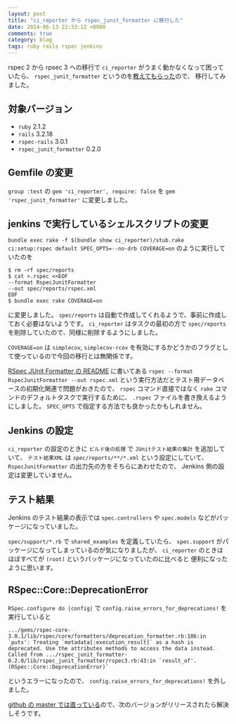 ```yaml
---
layout: post
title: "ci_reporter から rspec_junit_formatter に移行した"
date: 2014-06-13 22:33:12 +0900
comments: true
category: blog
tags: ruby rails rspec jenkins
---
```

rspec 2 から rpsec 3 への移行で `ci_reporter` がうまく動かなくなって困っていたら、
`rspec_junit_formatter` というのを[教えてもらった](https://twitter.com/joker1007/status/477372843601055744)ので、
移行してみました。

<!--more-->

## 対象バージョン

- `ruby` 2.1.2
- `rails` 3.2.18
- `rspec-rails` 3.0.1
- `rspec_junit_formatter` 0.2.0

## Gemfile の変更

`group :test` の `gem 'ci_reporter', require: false` を `gem 'rspec_junit_formatter'` に変更しました。

## jenkins で実行しているシェルスクリプトの変更

`bundle exec rake -f $(bundle show ci_reporter)/stub.rake ci:setup:rspec default SPEC_OPTS=--no-drb COVERAGE=on`
のように実行していたのを

```console
$ rm -rf spec/reports
$ cat >.rspec <<EOF
--format RspecJunitFormatter
--out spec/reports/rspec.xml
EOF
$ bundle exec rake COVERAGE=on
```

に変更しました。
`spec/reports` は自動で作成してくれるようで、事前に作成しておく必要はないようです。
`ci_reporter` はタスクの最初の方で `spec/reports` を削除していたので、同様に削除するようにしました。

`COVERAGE=on` は `simplecov`, `simplecov-rcov` を有効にするかどうかのフラグとして使っているので今回の移行とは無関係です。

[RSpec JUnit Formatter の README](https://github.com/sj26/rspec_junit_formatter) に書いてある
`rspec --format RspecJunitFormatter --out rspec.xml`
という実行方法だとテスト用データベースの初期化関連で問題がおきたので、
`rspec` コマンド直接ではなく `rake` コマンドのデフォルトタスクで実行するために、
`.rspec` ファイルを書き換えるようにしました。
`SPEC_OPTS` で指定する方法でも良かったかもしれません。

## Jenkins の設定

`ci_reporter` の設定のときに
`ビルド後の処理` で `JUnitテスト結果の集計` を追加していて、
`テスト結果XML` は `spec/reports/**/*.xml` という設定にしていて、
`RspecJunitFormatter` の出力先の方をそちらにあわせたので、
Jenkins 側の設定は変更していません。

## テスト結果

Jenkins のテスト結果の表示では `spec.controllers` や `spec.models` などがパッケージになっていました。

`spec/support/*.rb` で `shared_examples` を定義していたら、
`spec.support` がパッケージになってしまっているのが気になりましたが、
`ci_reporter` のときはほぼすべてが `(root)` というパッケージになっていたのに比べると
便利になったように思います。

## RSpec::Core::DeprecationError

`RSpec.configure do |config|` で `config.raise_errors_for_deprecations!` を実行していると

    .../gems/rspec-core-3.0.1/lib/rspec/core/formatters/deprecation_formatter.rb:186:in `puts': Treating `metadata[:execution_result]` as a hash is deprecated. Use the attributes methods to access the data instead. Called from .../rspec_junit_formatter-0.2.0/lib/rspec_junit_formatter/rspec3.rb:43:in `result_of'. (RSpec::Core::DeprecationError)`

というエラーになったので、
`config.raise_errors_for_deprecations!`
を外しました。

[github の master では直っている](https://github.com/sj26/rspec_junit_formatter/commit/96f0115f7dabbea623f04b60dc23519683f39cfa)ので、次のバージョンがリリースされたら解決しそうです。
